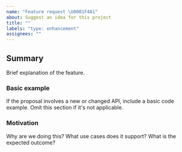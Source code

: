 ```yaml
---
name: "Feature request \U0001F4A1"
about: Suggest an idea for this project
title: ""
labels: "type: enhancement"
assignees: ""
---
```


<!--
  Please fill out each section below, otherwise your issue will be closed.
-->

## Summary

Brief explanation of the feature.

### Basic example

If the proposal involves a new or changed API, include a basic code example. Omit this section if it's not applicable.

### Motivation

Why are we doing this? What use cases does it support? What is the expected outcome?
